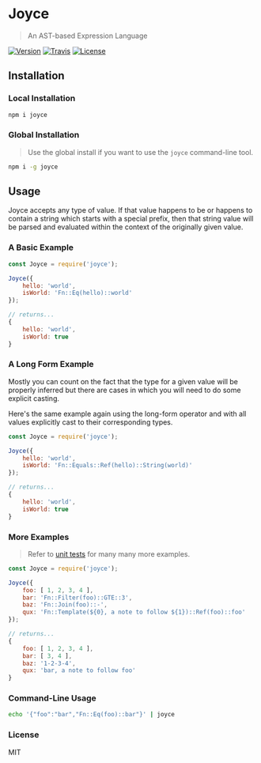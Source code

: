 # Joyce

> An AST-based Expression Language

[![Version](https://img.shields.io/npm/v/joyce.svg)]() [![Travis](https://img.shields.io/travis/machellerogden/joyce.svg)]() [![License](https://img.shields.io/npm/l/joyce.svg)]()

## Installation

### Local Installation

```sh
npm i joyce
```

### Global Installation

> Use the global install if you want to use the `joyce` command-line tool.

```sh
npm i -g joyce
```

## Usage

Joyce accepts any type of value. If that value happens to be or happens to contain a string which starts with a special prefix, then that string value will be parsed and evaluated within the context of the originally given value.

### A Basic Example

```js
const Joyce = require('joyce');

Joyce({
    hello: 'world',
    isWorld: 'Fn::Eq(hello)::world'
});

// returns...
{
    hello: 'world',
    isWorld: true
}
```

### A Long Form Example

Mostly you can count on the fact that the type for a given value will be
properly inferred but there are cases in which you will need to do some explicit
casting.

Here's the same example again using the long-form operator and with all values explicitly cast to their corresponding types.

```js
const Joyce = require('joyce');

Joyce({
    hello: 'world',
    isWorld: 'Fn::Equals::Ref(hello)::String(world)'
});

// returns...
{
    hello: 'world',
    isWorld: true
}
```

### More Examples

> Refer to [unit tests](test/index.spec.js) for many many more examples.

```js
const Joyce = require('joyce');

Joyce({
    foo: [ 1, 2, 3, 4 ],
    bar: 'Fn::Filter(foo)::GTE::3',
    baz: 'Fn::Join(foo)::-',
    qux: 'Fn::Template(${0}, a note to follow ${1})::Ref(foo)::foo'
});

// returns...
{
    foo: [ 1, 2, 3, 4 ],
    bar: [ 3, 4 ],
    baz: '1-2-3-4',
    qux: 'bar, a note to follow foo'
}
```

### Command-Line Usage

```sh
echo '{"foo":"bar","Fn::Eq(foo)::bar"}' | joyce
```

### License

MIT
